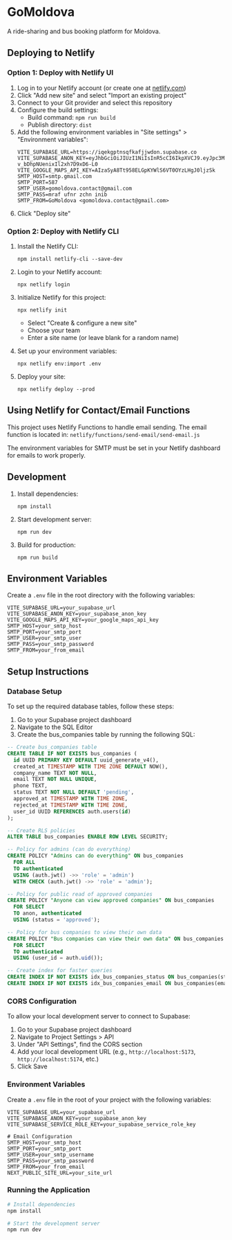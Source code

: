 # GoMoldova

A ride-sharing and bus booking platform for Moldova.

## Deploying to Netlify

### Option 1: Deploy with Netlify UI

1. Log in to your Netlify account (or create one at [netlify.com](https://netlify.com))
2. Click "Add new site" and select "Import an existing project"
3. Connect to your Git provider and select this repository
4. Configure the build settings:
   - Build command: `npm run build`
   - Publish directory: `dist`
5. Add the following environment variables in "Site settings" > "Environment variables":
   ```
   VITE_SUPABASE_URL=https://iqekgptnsqfkafjjwdon.supabase.co
   VITE_SUPABASE_ANON_KEY=eyJhbGciOiJIUzI1NiIsInR5cCI6IkpXVCJ9.eyJpc3MiOiJzdXBhYmFzZSIsInJlZiI6ImlxZWtncHRuc3Fma2Fmamp3ZG9uIiwicm9sZSI6ImFub24iLCJpYXQiOjE3MzkzOTk1NzcsImV4cCI6MjA1NDk3NTU3N30.WSyQr11R57hmWcS3-v_bDhpNUenixIl2xh7D9xD6-L0
   VITE_GOOGLE_MAPS_API_KEY=AIzaSyA8Tt958ELGpKYWlS6VT0OYzLHgJ0ljzSk
   SMTP_HOST=smtp.gmail.com
   SMTP_PORT=587
   SMTP_USER=gomoldova.contact@gmail.com
   SMTP_PASS=mraf ufnr zchn inib
   SMTP_FROM=GoMoldova <gomoldova.contact@gmail.com>
   ```
6. Click "Deploy site"

### Option 2: Deploy with Netlify CLI

1. Install the Netlify CLI:
   ```
   npm install netlify-cli --save-dev
   ```

2. Login to your Netlify account:
   ```
   npx netlify login
   ```

3. Initialize Netlify for this project:
   ```
   npx netlify init
   ```
   - Select "Create & configure a new site"
   - Choose your team
   - Enter a site name (or leave blank for a random name)

4. Set up your environment variables:
   ```
   npx netlify env:import .env
   ```

5. Deploy your site:
   ```
   npx netlify deploy --prod
   ```

## Using Netlify for Contact/Email Functions

This project uses Netlify Functions to handle email sending. The email function is located in:
`netlify/functions/send-email/send-email.js`

The environment variables for SMTP must be set in your Netlify dashboard for emails to work properly.

## Development

1. Install dependencies:
   ```
   npm install
   ```

2. Start development server:
   ```
   npm run dev
   ```

3. Build for production:
   ```
   npm run build
   ```

## Environment Variables

Create a `.env` file in the root directory with the following variables:

```
VITE_SUPABASE_URL=your_supabase_url
VITE_SUPABASE_ANON_KEY=your_supabase_anon_key
VITE_GOOGLE_MAPS_API_KEY=your_google_maps_api_key
SMTP_HOST=your_smtp_host
SMTP_PORT=your_smtp_port
SMTP_USER=your_smtp_user
SMTP_PASS=your_smtp_password
SMTP_FROM=your_from_email
```

## Setup Instructions

### Database Setup

To set up the required database tables, follow these steps:

1. Go to your Supabase project dashboard
2. Navigate to the SQL Editor
3. Create the bus_companies table by running the following SQL:

```sql
-- Create bus_companies table
CREATE TABLE IF NOT EXISTS bus_companies (
  id UUID PRIMARY KEY DEFAULT uuid_generate_v4(),
  created_at TIMESTAMP WITH TIME ZONE DEFAULT NOW(),
  company_name TEXT NOT NULL,
  email TEXT NOT NULL UNIQUE,
  phone TEXT,
  status TEXT NOT NULL DEFAULT 'pending',
  approved_at TIMESTAMP WITH TIME ZONE,
  rejected_at TIMESTAMP WITH TIME ZONE,
  user_id UUID REFERENCES auth.users(id)
);

-- Create RLS policies
ALTER TABLE bus_companies ENABLE ROW LEVEL SECURITY;

-- Policy for admins (can do everything)
CREATE POLICY "Admins can do everything" ON bus_companies
  FOR ALL
  TO authenticated
  USING (auth.jwt() ->> 'role' = 'admin')
  WITH CHECK (auth.jwt() ->> 'role' = 'admin');

-- Policy for public read of approved companies
CREATE POLICY "Anyone can view approved companies" ON bus_companies
  FOR SELECT
  TO anon, authenticated
  USING (status = 'approved');

-- Policy for bus companies to view their own data
CREATE POLICY "Bus companies can view their own data" ON bus_companies
  FOR SELECT
  TO authenticated
  USING (user_id = auth.uid());

-- Create index for faster queries
CREATE INDEX IF NOT EXISTS idx_bus_companies_status ON bus_companies(status);
CREATE INDEX IF NOT EXISTS idx_bus_companies_email ON bus_companies(email);
```

### CORS Configuration

To allow your local development server to connect to Supabase:

1. Go to your Supabase project dashboard
2. Navigate to Project Settings > API
3. Under "API Settings", find the CORS section
4. Add your local development URL (e.g., `http://localhost:5173`, `http://localhost:5174`, etc.)
5. Click Save

### Environment Variables

Create a `.env` file in the root of your project with the following variables:

```
VITE_SUPABASE_URL=your_supabase_url
VITE_SUPABASE_ANON_KEY=your_supabase_anon_key
VITE_SUPABASE_SERVICE_ROLE_KEY=your_supabase_service_role_key

# Email Configuration
SMTP_HOST=your_smtp_host
SMTP_PORT=your_smtp_port
SMTP_USER=your_smtp_username
SMTP_PASS=your_smtp_password
SMTP_FROM=your_from_email
NEXT_PUBLIC_SITE_URL=your_site_url
```

### Running the Application

```bash
# Install dependencies
npm install

# Start the development server
npm run dev
```